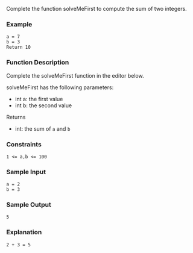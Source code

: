 Complete the function solveMeFirst to compute the sum of two integers.

### Example
```
a = 7
b = 3
Return 10
```

### Function Description

Complete the solveMeFirst function in the editor below.

solveMeFirst has the following parameters:
- int a: the first value
- int b: the second value

Returns
- int: the sum of `a` and `b` 

### Constraints
`1 <= a,b <= 100`

### Sample Input
```
a = 2
b = 3
```

### Sample Output
`5`

### Explanation
`2 + 3 = 5`